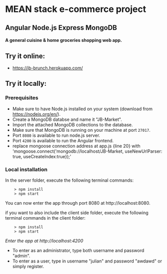 # MEAN stack e-commerce project
## Angular Node.js Express MongoDB

#### A general cuisine & home groceries shopping web app.

## Try it online:

- https://jb-brunch.herokuapp.com/

## Try it locally:

### Prerequisites
- Make sure to have Node.js installed on your system (download from https://nodejs.org/en/).
- Create a MongoDB databse and name it "JB-Market".
- Import the attached MongoDB collections to the database.
- Make sure that MongoDB is running on your machine at port `27017`.
- Port `8080` is available to run node.js server.
- Port `4200` is available to run the Angular frontend. 
- replace mongoose connection address at app.js {line 20} with 'mongoose.connect('mongodb://localhost/JB-Market, useNewUrlParser: true, useCreateIndex:true});'

### Local installation

In the server folder, execute the following terminal commands: 
```
    > npm install
    > npm start
```
You can now enter the app through port 8080 at http://localhost:8080.

if you want to also include the client side folder, execute the following terminal commands in the client folder:
```
    > npm install
    > npm start
```
_Enter the app at http://localhost:4200_


- To enter as an administrator, type both username and password "admin".
- To enter as a user, type in username "julian" and password "awdawd" or simply register.